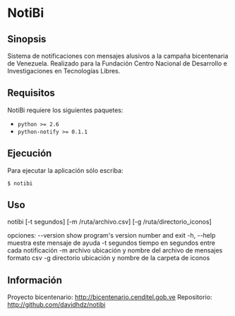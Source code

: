 NotiBi
======

Sinopsis
--------

Sistema de notificaciones con mensajes alusivos a la campaña bicentenaria de Venezuela. 
Realizado para la Fundación Centro Nacional de Desarrollo e Investigaciones en Tecnologías Libres.

Requisitos
----------

NotiBi requiere los siguientes paquetes:

 * ``python >= 2.6``
 * ``python-notify >= 0.1.1``


Ejecución
---------

Para ejecutar la aplicación sólo escriba:

   ``$ notibi``
   
Uso
---

  notibi [-t segundos] [-m /ruta/archivo.csv] [-g /ruta/directorio_iconos]

  opciones:
    --version      show program's version number and exit
    -h, --help     muestra este mensaje de ayuda
    -t segundos    tiempo en segundos entre cada notificación
    -m archivo     ubicación y nombre del archivo de mensajes formato csv
    -g directorio  ubicación y nombre de la carpeta de iconos


Información
-----------

Proyecto bicentenario: http://bicentenario.cenditel.gob.ve
Repositorio: http://github.com/davidhdz/notibi

